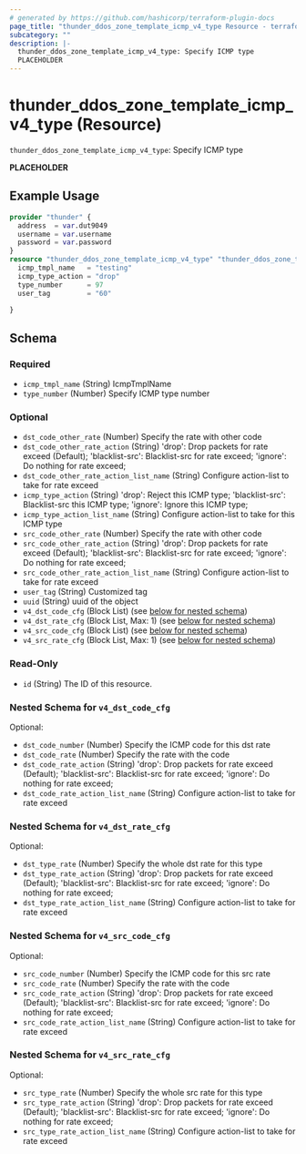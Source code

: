 ```yaml
---
# generated by https://github.com/hashicorp/terraform-plugin-docs
page_title: "thunder_ddos_zone_template_icmp_v4_type Resource - terraform-provider-thunder"
subcategory: ""
description: |-
  thunder_ddos_zone_template_icmp_v4_type: Specify ICMP type
  PLACEHOLDER
---
```


# thunder_ddos_zone_template_icmp_v4_type (Resource)

`thunder_ddos_zone_template_icmp_v4_type`: Specify ICMP type

__PLACEHOLDER__

## Example Usage

```terraform
provider "thunder" {
  address  = var.dut9049
  username = var.username
  password = var.password
}
resource "thunder_ddos_zone_template_icmp_v4_type" "thunder_ddos_zone_template_icmp_v4_type" {
  icmp_tmpl_name   = "testing"
  icmp_type_action = "drop"
  type_number      = 97
  user_tag         = "60"

}
```

<!-- schema generated by tfplugindocs -->
## Schema

### Required

- `icmp_tmpl_name` (String) IcmpTmplName
- `type_number` (Number) Specify ICMP type number

### Optional

- `dst_code_other_rate` (Number) Specify the rate with other code
- `dst_code_other_rate_action` (String) 'drop': Drop packets for rate exceed (Default); 'blacklist-src': Blacklist-src for rate exceed; 'ignore': Do nothing for rate exceed;
- `dst_code_other_rate_action_list_name` (String) Configure action-list to take for  rate exceed
- `icmp_type_action` (String) 'drop': Reject this ICMP type; 'blacklist-src': Blacklist-src this ICMP type; 'ignore': Ignore this ICMP type;
- `icmp_type_action_list_name` (String) Configure action-list to take for this ICMP type
- `src_code_other_rate` (Number) Specify the rate with other code
- `src_code_other_rate_action` (String) 'drop': Drop packets for rate exceed (Default); 'blacklist-src': Blacklist-src for rate exceed; 'ignore': Do nothing for rate exceed;
- `src_code_other_rate_action_list_name` (String) Configure action-list to take for  rate exceed
- `user_tag` (String) Customized tag
- `uuid` (String) uuid of the object
- `v4_dst_code_cfg` (Block List) (see [below for nested schema](#nestedblock--v4_dst_code_cfg))
- `v4_dst_rate_cfg` (Block List, Max: 1) (see [below for nested schema](#nestedblock--v4_dst_rate_cfg))
- `v4_src_code_cfg` (Block List) (see [below for nested schema](#nestedblock--v4_src_code_cfg))
- `v4_src_rate_cfg` (Block List, Max: 1) (see [below for nested schema](#nestedblock--v4_src_rate_cfg))

### Read-Only

- `id` (String) The ID of this resource.

<a id="nestedblock--v4_dst_code_cfg"></a>
### Nested Schema for `v4_dst_code_cfg`

Optional:

- `dst_code_number` (Number) Specify the ICMP code for this dst rate
- `dst_code_rate` (Number) Specify the rate with the code
- `dst_code_rate_action` (String) 'drop': Drop packets for rate exceed (Default); 'blacklist-src': Blacklist-src for rate exceed; 'ignore': Do nothing for rate exceed;
- `dst_code_rate_action_list_name` (String) Configure action-list to take for rate exceed


<a id="nestedblock--v4_dst_rate_cfg"></a>
### Nested Schema for `v4_dst_rate_cfg`

Optional:

- `dst_type_rate` (Number) Specify the whole dst rate for this type
- `dst_type_rate_action` (String) 'drop': Drop packets for rate exceed (Default); 'blacklist-src': Blacklist-src for rate exceed; 'ignore': Do nothing for rate exceed;
- `dst_type_rate_action_list_name` (String) Configure action-list to take for rate exceed


<a id="nestedblock--v4_src_code_cfg"></a>
### Nested Schema for `v4_src_code_cfg`

Optional:

- `src_code_number` (Number) Specify the ICMP code for this src rate
- `src_code_rate` (Number) Specify the rate with the code
- `src_code_rate_action` (String) 'drop': Drop packets for rate exceed (Default); 'blacklist-src': Blacklist-src for rate exceed; 'ignore': Do nothing for rate exceed;
- `src_code_rate_action_list_name` (String) Configure action-list to take for rate exceed


<a id="nestedblock--v4_src_rate_cfg"></a>
### Nested Schema for `v4_src_rate_cfg`

Optional:

- `src_type_rate` (Number) Specify the whole src rate for this type
- `src_type_rate_action` (String) 'drop': Drop packets for rate exceed (Default); 'blacklist-src': Blacklist-src for rate exceed; 'ignore': Do nothing for rate exceed;
- `src_type_rate_action_list_name` (String) Configure action-list to take for rate exceed


